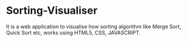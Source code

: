 # Sorting-Visualiser

  It is a web application to visualise how sorting algorithm like Merge Sort, Quick Sort etc, works using HTML5, CSS, JAVASCRIPT. 
